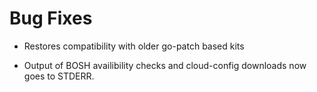 # Bug Fixes

* Restores compatibility with older go-patch based kits

* Output of BOSH availibility checks and cloud-config downloads now goes to
  STDERR.
